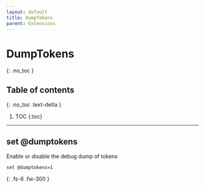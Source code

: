 ```yaml
---
layout: default
title: DumpTokens
parent: Extensions
---
```


# DumpTokens
{: .no_toc }

## Table of contents
{: .no_toc .text-delta }

1. TOC
{:toc}

---

## set @dumptokens

Enable or disable the debug dump of tokens

```
set @dumptokens=1
```

{: .fs-6 .fw-300 }
